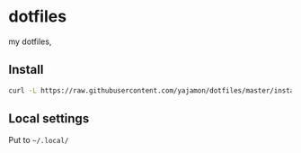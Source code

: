 # dotfiles
my dotfiles,

## Install

```sh
curl -L https://raw.githubusercontent.com/yajamon/dotfiles/master/install.sh | sh
```

## Local settings

Put to `~/.local/`
